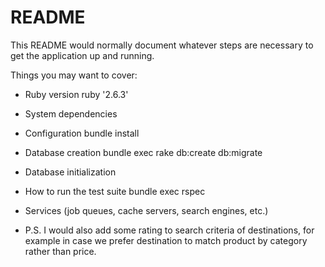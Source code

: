 # README

This README would normally document whatever steps are necessary to get the
application up and running.

Things you may want to cover:

* Ruby version
 ruby '2.6.3'

* System dependencies

* Configuration
  bundle install

* Database creation
  bundle exec rake db:create db:migrate

* Database initialization

* How to run the test suite
  bundle exec rspec

* Services (job queues, cache servers, search engines, etc.)

* P.S.
  I would also add some rating to search criteria of destinations, for example in case we prefer destination to match product by category rather than price.
